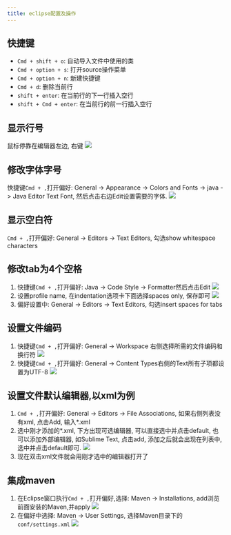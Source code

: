 ```yaml
---
title: eclipse配置及操作
---
```


## 快捷键

- `Cmd + shift + o`: 自动导入文件中使用的类
- `Cmd + option + s`: 打开source操作菜单
- `Cmd + option + n`: 新建快捷键
- `Cmd + d`: 删除当前行
- `shift + enter`: 在当前行的下一行插入空行
- `shift + Cmd + enter`: 在当前行的前一行插入空行

## 显示行号

鼠标停靠在编辑器左边, 右键
![][1]

## 修改字体字号

快捷键`Cmd + ,`打开偏好: General -> Appearance -> Colors and Fonts -> java -> Java Editor Text Font, 然后点击右边Edit设置需要的字体.
![][2]

## 显示空白符

`Cmd + ,`打开偏好: General -> Editors -> Text Editors, 勾选show whitespace characters

## 修改tab为4个空格

1. 快捷键`Cmd + ,`打开偏好: Java -> Code Style -> Formatter然后点击Edit
  ![][3]
2. 设置profile name, 在indentation选项卡下面选择spaces only, 保存即可
  ![][4]
3. 偏好设置中: General -> Editors -> Text Editors, 勾选insert spaces for tabs

## 设置文件编码

1. 快捷键`Cmd + ,`打开偏好: General -> Workspace 右侧选择所需的文件编码和换行符
  ![][5]
2. 快捷键`Cmd + ,`打开偏好: General -> Content Types右侧的Text所有子项都设置为UTF-8
  ![][6]

## 设置文件默认编辑器,以xml为例

1. `Cmd + ,`打开偏好: General -> Editors -> File Associations, 如果右侧列表没有xml, 点击Add, 输入*.xml
2. 选中刚才添加的*.xml, 下方出现可选编辑器, 可以直接选中并点击default, 也可以添加外部编辑器, 如Sublime Text, 点击add, 添加之后就会出现在列表中, 选中并点击default即可.
  ![][7]
3. 现在双击xml文件就会用刚才选中的编辑器打开了

## 集成maven

1. 在Eclipse窗口执行`Cmd + ,`打开偏好,选择: Maven -> Installations, add浏览前面安装的Maven,并apply
  ![][2]
2. 在偏好中选择: Maven -> User Settings, 选择Maven目录下的`conf/settings.xml`
  ![][3]


[7]: https://cloud.githubusercontent.com/assets/5894015/8510144/94c760ca-2305-11e5-8e9c-91e7989d42f6.png
[6]: https://cloud.githubusercontent.com/assets/5894015/8508168/54878872-2298-11e5-8175-70e96983e7a7.png
[5]: https://cloud.githubusercontent.com/assets/5894015/8508080/32f0e5b8-2294-11e5-9a73-97b4769fac53.png
[4]: https://cloud.githubusercontent.com/assets/5894015/8507895/b19a8ee2-2289-11e5-999e-f7ff46bdf5fd.png
[3]: https://cloud.githubusercontent.com/assets/5894015/8507882/4612b79e-2289-11e5-8b2c-efba7b13ce42.png
[2]: https://cloud.githubusercontent.com/assets/5894015/8507847/137bd24e-2288-11e5-95c2-280b75f1ef59.png
[1]: https://cloud.githubusercontent.com/assets/5894015/8507829/019be902-2287-11e5-8c94-ac4ffe0959f6.png
